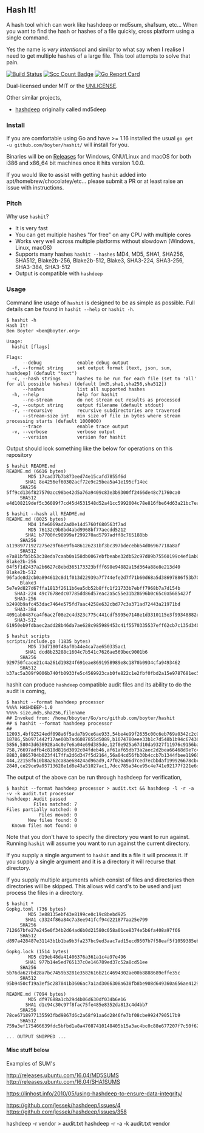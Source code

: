 Hash It!
--------

A hash tool which can work like hashdeep or md5sum, sha1sum, etc... When you want to find the hash or hashes of a file quickly, cross platform using a single command.

Yes the name is *very intentional* and similar to what say when I realise I need to get multiple hashes of a large file. This tool attempts to solve that pain.


[![Build Status](https://travis-ci.org/boyter/hashit.svg?branch=master)](https://travis-ci.org/boyter/hashit)
[![Scc Count Badge](https://sloc.xyz/github/boyter/hashit/)](https://github.com/boyter/hashit/)
[![Go Report Card](https://goreportcard.com/badge/github.com/boyter/hashit)](https://goreportcard.com/report/github.com/boyter/hashit)

Dual-licensed under MIT or the [UNLICENSE](http://unlicense.org).

Other similar projects,

 - [hashdeep](https://github.com/jessek/hashdeep) originally called md5deep
 
### Install

If you are comfortable using Go and have >= 1.16 installed the usual `go get -u github.com/boyter/hashit/` will install for you.

Binaries will be on [Releases](https://github.com/boyter/hashit/releases) for Windows, GNU/Linux and macOS for both i386 and x86_64 bit machines once it hits version 1.0.0.

If you would like to assist with getting `hashit` added into apt/homebrew/chocolatey/etc... please submit a PR or at least raise an issue with instructions.


### Pitch

Why use `hashit`?

 - It is very fast
 - You can get multiple hashes "for free" on any CPU with multiple cores
 - Works very well across multiple platforms without slowdown (Windows, Linux, macOS)
 - Supports many hashes `hashit --hashes` MD4, MD5, SHA1, SHA256, SHA512, Blake2b-256, Blake2b-512, Blake3, SHA3-224, SHA3-256, SHA3-384, SHA3-512
 - Output is compatible with `hashdeep`

### Usage

Command line usage of `hashit` is designed to be as simple as possible.
Full details can be found in `hashit --help` or `hashit -h`.

```
$ hashit -h
Hash It!
Ben Boyter <ben@boyter.org>

Usage:
  hashit [flags]

Flags:
      --debug             enable debug output
  -f, --format string     set output format [text, json, sum, hashdeep] (default "text")
  -c, --hash strings      hashes to be run for each file (set to 'all' for all possible hashes) (default [md5,sha1,sha256,sha512])
      --hashes            list all supported hashes
  -h, --help              help for hashit
      --no-stream         do not stream out results as processed
  -o, --output string     output filename (default stdout)
  -r, --recursive         recursive subdirectories are traversed
      --stream-size int   min size of file in bytes where stream processing starts (default 1000000)
      --trace             enable trace output
  -v, --verbose           verbose output
      --version           version for hashit
```

Output should look something like the below for operations on this repository

```
$ hashit README.md
README.md (6616 bytes)
        MD5 17cad37b7b873eed74e15cafd7855f6d
       SHA1 8e4256ef60302acf72e9c25bea5a41e195cf14ec
     SHA256 5ff9cd136f827570acc98be42d5a76a9409c83e3b9300ff2466de48c71760ca0
     SHA512 e4d108219def5c36089f7cd45d4531548d52a41cc5992004c78e816fbe64d63a21bc7ea1303d7a31bd693bf4f5435c916fbbe4e9d3e1fd0b1982a9734b4ec739

$ hashit --hash all README.md
README.md (8025 bytes)
        MD4 1fe6069ad2ad0e14d5760f680563f7ad
        MD5 76132c9b8bd4abd9968bf77aecdd5212
       SHA1 b7700fc98999af299270ad5797adff8c765188bb
     SHA256 a11989771927275e29f66e9f6486126231bf3bc397bdecebb54d06967718a8af
     SHA512 e7a81bfb5b53c38eda7caab0a158db0067ebfbeabe32db52c97d09b75560199c4ef1ab055f812621f328e0348b861b9bae06dd5d1e6e30c0ebe87cf4145c8eae
Blake2b-256 04f5f1d2437a2b6627c8ebd365173323bfff698e94882a15d364a88e8e213d40
Blake2b-512 96fade8d2cb0a894612c8d1f013d22939a7f744efe2d7f71b60d68a5d38697886f53b702f8be159e528c6212cbad4f562c4209236d82f146e77692f2a059e95e
     Blake3 5e7e9d827d67ffa1813f2611b6ea5db52b8ffc1f21733b7ebff7968b7a7d154b
   SHA3-224 49c7678edc07785dd86d57eac2a5c55e31b28696b0c65c0a5685427f
   SHA3-256 b2490b9afc453dac7464e575fd7aac4258e632cbd77c3a371ad72443a21971bd
   SHA3-384 4091ab0487ca4f6ac2f08e2c4d323c775c441cdf5995e7148e1d3310115e3f99348882e620df4c6959d5074121e50a53
   SHA3-512 61950eb9fdbaec2add28b46da7ae628c985989453c41f5570335537eff62cb7c135d34baef3a16fdf5d823ec653ce00bc3a70f564b5562f4a7a7fabebdd9c903    

$ hashit scripts
scripts/include.go (1835 bytes)
        MD5 73d7180f48af0b44e4ca7ae650335ac1
       SHA1 dcd8b23288c1604c7b541c7626ae569bec9001b6
     SHA256 929750fcace21c4a261d19824f691eae8691958989e8c1870b0934cfa9493462
     SHA512 b37ac5a309f9006b740fb0933fe5c4569923cab0fe822c1e2fbf0fbd2a15e9787681ec509ca9f7ea13d921a82257ecc3a32e2dfa18cc6892ea82978befe2629c
```

hashit can produce `hashdeep` compatible audit files and its ability to do the audit is coming,

```
$ hashit --format hashdeep processor
%%%% HASHDEEP-1.0
%%%% size,md5,sha256,filename
## Invoked from: /home/bboyter/Go/src/github.com/boyter/hashit
## $ hashit --format hashdeep processor
##
12093,4bf92524edf098a6f5ada7b9ce6ae933,54be4e99f2635c00c6eb769a0342c2c040eac9b4f10627233e6dea8b9b20981b,processor/constants.go
18786,5b0971442f17ae00b7ad6087855d5089,b1074780eee33b1c7d548b1b94c6743691dcbc5c7d475d685c9ca77a8b7905ba,processor/workers.go
5856,58043d636928a4c0e7e6a04e69d385de,12f0e925a67d10da9327f11976c9156ba158458874d5d6fde632c27e27dead67,processor/processor.go
758,76697adfb4c818d816d3092c04fdeb46,af61af65db73a2aec2d2bea66468d9e7c44bc92bade2561754b426484a7f235b,processor/file.go
8883,8865704b023f417ffa2d6d347f5d2164,56a04cd56fb30b4ccb7b1344fbee119607b514eac57c99222dbe1319020adb5a,processor/formatters.go
444,22158f610b8a262ca8ae68424ad96ad9,47f026a06d7ced7ecbbdaf199926678cbc003b7a387eb9bbee78a2a0340297bf,processor/structs.go
2840,ce29ce9a95713628e1d8e43a51027ac1,7dcc785a34ce95c4e741e92177f221e6d05d9c1663481f35c54286fc6645934f,processor/workers_test.go
```

The output of the above can be run through hashdeep for verification,

```
$ hashit --format hashdeep processor > audit.txt && hashdeep -l -r -a -v -k audit.txt processor
hashdeep: Audit passed
          Files matched: 7
Files partially matched: 0
            Files moved: 0
        New files found: 0
  Known files not found: 0
```

Note that you don't have to specify the directory you want to run against. Running `hashit` will assume you want to run against the current directory.

If you supply a single argument to `hashit` and its a file it will process it. If you supply a single argument and it is a directory it will recurse that directory.

If you supply multiple arguments which consist of files and directories then directories will be skipped. This allows wild card's to be used and just process the files in a directory.

```
$ hashit *
Gopkg.toml (736 bytes)
        MD5 3e88135ebf43e8199ce0c19c8bebd925
       SHA1 c3324f86a84c7a3ee941fcf94d221877aa25e799
     SHA256 712667bfe27e245e0f34b2d64ad6b0d21580c058a01ce8374e5b6fa408a97f66
     SHA512 d897a428487e31143b1b1ba9b3fa237bc9ed3aac7ad15ecd9507b7f58eaf5f1059385ebfcbeed4505e2cbf63113f70a0252acbf9f738f25fc79e563e7c8b32b6

Gopkg.lock (1514 bytes)
        MD5 d19eb48da41406376a361a1c4a97e496
       SHA1 977b14e5ed765137c0e146789ed37c52a8cd51ee
     SHA256 5b76da627bd28a7bc7459b3281e3582616b21c4694302ae00b8888689effe35c
     SHA512 95b9450cf19a3ef5c287841b3606ac7a1ad3066308a638fb8be908d649360a656ae41291e657e6f4250c87b0e18e05d73fca111fede9ed496eb600afdb245a0d

README.md (7094 bytes)
        MD5 df97688a1cb29d4b06d630df034b6e16
       SHA1 d1c94c30c97f8fac75fe485e8352da813c4d4bb7
     SHA256 78ce6718977135593fbd9867d6c2a68f91aa6d2846fe7bf08cbe9924790517b9
     SHA512 759a3ef175466639fdc5bfbd1a8a47087410148405b15a3ac4bc0c88e677207f7c50f62cee947dabbbcf739c1031f3ff1ecdfd1688d83f566c75068b11a1f680

... OUTPUT SNIPPED ...
```


#### Misc stuff below

Examples of SUM's

http://releases.ubuntu.com/16.04/MD5SUMS
http://releases.ubuntu.com/16.04/SHA1SUMS

https://linhost.info/2010/05/using-hashdeep-to-ensure-data-integrity/


https://github.com/jessek/hashdeep/issues/4
https://github.com/jessek/hashdeep/issues/358

hashdeep -r vendor > audit.txt
hashdeep -r -a -k audit.txt vendor
